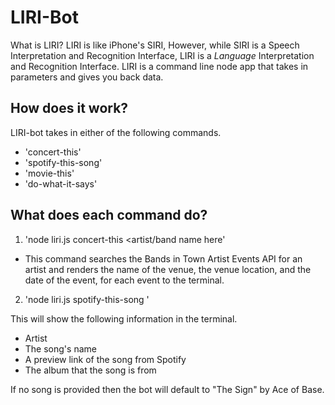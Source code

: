 # LIRI-Bot
What is LIRI? LIRI is like iPhone's SIRI, However, while SIRI is a Speech Interpretation and Recognition Interface, LIRI is a _Language_ Interpretation and Recognition Interface. LIRI is a command line node app that takes in parameters and gives you back data.

## How does it work?
LIRI-bot takes in either of the following commands.
* 'concert-this'
* 'spotify-this-song'
* 'movie-this'
* 'do-what-it-says'

## What does each command do?
1. 'node liri.js concert-this <artist/band name here'
* This command searches the Bands in Town Artist Events API for an artist and renders the name of the venue, the venue location, and the date of the event, for each event to the terminal. 

2. 'node liri.js spotify-this-song <song name here>'

This will show the following information in the terminal.
  * Artist
  * The song's name
  * A preview link of the song from Spotify
  * The album that the song is from

If no song is provided then the bot will default to "The Sign" by Ace of Base.
